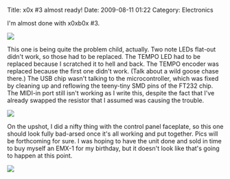 Title: x0x #3 almost ready!
Date: 2009-08-11 01:22
Category: Electronics

I'm almost done with x0xb0x #3.

<a href="https://img.bityard.net/x0x/x0x3-1.JPG">
  <img src="https://img.bityard.net/x0x/x0x3-1_500.JPG">
</a>

This one is being quite the problem child, actually. Two note LEDs flat-out didn't work, so those had to be replaced. The TEMPO LED had to be replaced because I scratched it to hell and back. The TEMPO encoder was replaced because the first one didn't work. (Talk about a wild goose chase there.) The USB chip wasn't talking to the microcontroller, which was fixed by cleaning up and reflowing the teeny-tiny SMD pins of the FT232 chip. The MIDI-in port still isn't working as I write this, despite the fact that I've already swapped the resistor that I assumed was causing the trouble.

<a href="https://img.bityard.net/x0x/x0x3-2.JPG">
  <img src="https://img.bityard.net/x0x/x0x3-2_500.JPG">
</a>

On the upshot, I did a nifty thing with the control panel faceplate, so this one should look fully bad-arsed once it's all working and put together. Pics will be forthcoming for sure. I was hoping to have the unit done and sold in time to buy myself an EMX-1 for my birthday, but it doesn't look like that's going to happen at this point.

<a href="https://img.bityard.net/x0x/x0x3-3.JPG">
  <img src="https://img.bityard.net/x0x/x0x3-3_500.JPG">
</a>

